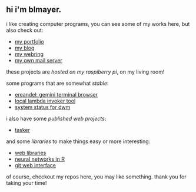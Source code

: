hi i'm blmayer.
--------------

i like creating computer programs, you can see some of my works here,
but also check out:

- [my portfolio](https://terminal.pink)
- [my blog](https://blog.terminal.pink)
- [my webring](https://derelict.garden)
- [my own mail server](https://dovel.email)

these projects are *hosted on my raspiberry pi*, on my living room!

some programs that are somewhat *stable*:

- [ereandel: gemini terminal browser](https://github.com/blmayer/ereandel)
- [local lambda invoker tool](https://github.com/blmayer/awslambdarpc)
- [system status for dwm](https://github.com/blmayer/sysmon)

i also have some *published web projects*:

- [tasker](https://deta.space/discovery/@brain/tasker)

and some *libraries* to make things easy or more interesting:

- [web libraries](https://github.com/weblibs)
- [neural networks in R](https://github.com/deep)
- [git web interface](https://github.com/blmayer/gwi)

of course, checkout my repos here, you may like something.
thank you for taking your time!
